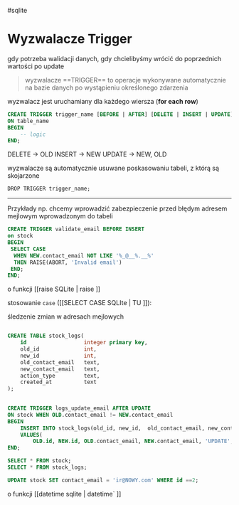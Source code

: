 #sqlite   

# Wyzwalacze Trigger
gdy potrzeba walidacji danych, gdy chcielibyśmy wrócić do poprzednich wartości po update

> wyzwalacze ==TRIGGER== to operacje wykonywane automatycznie na bazie danych po wystąpieniu określonego zdarzenia

wyzwalacz jest uruchamiany dla każdego wiersza (**for each row**)

```sql
CREATE TRIGGER trigger_name [BEFORE | AFTER] [DELETE | INSERT | UPDATE]
ON table_name
BEGIN
	-- logic
END;

```

DELETE -> OLD
INSERT -> NEW
UPDATE -> NEW, OLD

wyzwalacze są automatycznie usuwane poskasowaniu tabeli, z którą są skojarzone

`DROP TRIGGER trigger_name;`

---
Przykłady
np. chcemy wprowadzić zabezpieczenie przed błędym adresem mejlowym wprowadzonym do tabeli

```sql
CREATE TRIGGER validate_email BEFORE INSERT
on stock
BEGIN
 SELECT CASE
  WHEN NEW.contact_email NOT LIKE '%_@__%.__%'    
  THEN RAISE(ABORT, 'Invalid email')
 END;
END;
```

o funkcji [[raise SQLite | raise ]]

stosowanie `case` ([[SELECT CASE SQLIte | TU ]]):


śledzenie zmian w adresach mejlowych
```sql

CREATE TABLE stock_logs(
    id                  integer primary key,
    old_id              int,
    new_id              int,
    old_contact_email   text,
    new_contact_email   text,
    action_type         text,
    created_at          text
);
 

CREATE TRIGGER logs_update_email AFTER UPDATE
ON stock WHEN OLD.contact_email != NEW.contact_email
BEGIN
    INSERT INTO stock_logs(old_id, new_id,  old_contact_email, new_contact_email, action_type, created_at)
    VALUES(
        OLD.id, NEW.id, OLD.contact_email, NEW.contact_email, 'UPDATE', DATETIME('now'));
END;

SELECT * FROM stock;
SELECT * FROM stock_logs;

UPDATE stock SET contact_email = 'ir@NOWY.com' WHERE id ==2;
```

o funkcji [[datetime sqlite | datetime` ]]


















